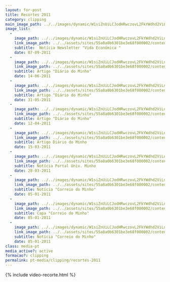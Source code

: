 ```yaml
---
layout: for-post
title: Recortes 2011
category: clipping
main_image_path: ../../images/dynamic/W1siZnUiLCJodHRwczovL2FkYWdhd2ViLnMzLmFtYXpvbmF/noticia-newsletter-vida-economica-07-09-2011407b.jpg?sha=dcf1715c6c494ff5
image_list: 
  - 
    image_path: ../../images/dynamic/W1siZnUiLCJodHRwczovL2FkYWdhd2ViLnMzLmFtYXpvbmF/noticia-newsletter-vida-economica-07-09-2011407b.jpg?sha=dcf1715c6c494ff5
    link_image_path: ../../assets/sites/55a8a0b6301be3e68f000002/content_entry55a8a2cd301be3f763000023/55a8bfea301be3e0e0000396/files/noticia-newsletter-vida-economica-07-09-201114eb.jpg?1437122538 
    subtitle:  Notícia Newsletter "Vida Económica "
    date: 07-09-2011
  - 
    image_path: ../../images/dynamic/W1siZnUiLCJodHRwczovL2FkYWdhd2ViLnMzLmFtYXpvbmF/MTQzNzEyMjU0MCJdLFsicCIsInRodW1iIiwiMTYweDE2MCM/artigo-diario-do-minho-14-06-2011df63.jpg?sha=85e749acb13c2356
    link_image_path: ../../assets/sites/55a8a0b6301be3e68f000002/content_entry55a8a2cd301be3f763000023/55a8bfec301be37c93000397/files/artigo-diario-do-minho-14-06-2011fb82.jpg?1437122540
    subtitle: Artigo "Diário do Minho"
    date: 14-06-2011
  - 
    image_path: ../../images/dynamic/W1siZnUiLCJodHRwczovL2FkYWdhd2ViLnMzLmFtYXpvbmF/MTQzNzEyMjU0MyJdLFsicCIsInRodW1iIiwiMTYweDE2MCM/artigo-diario-do-minho-31-05-20110c4b.jpg?sha=922dca065935c48b
    link_image_path: ../../assets/sites/55a8a0b6301be3e68f000002/content_entry55a8a2cd301be3f763000023/55a8bfef301be3c489000398/files/artigo-diario-do-minho-31-05-2011eb9c.jpg?1437122543
    subtitle: Artigo "Diário do Minho"
    date: 31-05-2011
  - 
    image_path: ../../images/dynamic/W1siZnUiLCJodHRwczovL2FkYWdhd2ViLnMzLmFtYXpvbmF/MTQzNzEyMjU0NCJdLFsicCIsInRodW1iIiwiMTYweDE2MCM/artigo-diario-do-minho-12-04-20116fad.jpg?sha=c2af60a4b22f49a7
    link_image_path: ../../assets/sites/55a8a0b6301be3e68f000002/content_entry55a8a2cd301be3f763000023/55a8bfef301be30fd0000399/files/artigo-diario-do-minho-12-04-20117043.jpg?1437122544
    subtitle: Artigo "Diário do Minho"
    date: 12-04-2011
  - 
    image_path: ../../images/dynamic/W1siZnUiLCJodHRwczovL2FkYWdhd2ViLnMzLmFtYXpvbmF/MTQzNzEyMjU0NCJdLFsicCIsInRodW1iIiwiMTYweDE2MCM/artigo-diario-do-minho-15-03-2011e6b5.jpg?sha=7ba1654f4e824046
    link_image_path: ../../assets/sites/55a8a0b6301be3e68f000002/content_entry55a8a2cd301be3f763000023/55a8bff0301be355ab00039a/files/artigo-diario-do-minho-15-03-20117043.jpg?1437122544
    subtitle: Artigo Diário do Minho
    date: 15-03-2011
  - 
    image_path: ../../images/dynamic/W1siZnUiLCJodHRwczovL2FkYWdhd2ViLnMzLmFtYXpvbmF/MTQzNzEyMjU0NSJdLFsicCIsInRodW1iIiwiMTYweDE2MCM/noticia-portal-univ-minho-28-03-2011bc0f.jpg?sha=c8b202be2ecf3ce2
    link_image_path: ../../assets/sites/55a8a0b6301be3e68f000002/content_entry55a8a2cd301be3f763000023/55a8bff1301be355ab00039b/files/noticia-portal-univ-minho-28-03-20113995.jpg?1437122545
    subtitle: Notícia Portal Univ. Minho
    date: 28-03-2011
  - 
    image_path: ../../images/dynamic/W1siZnUiLCJodHRwczovL2FkYWdhd2ViLnMzLmFtYXpvbmF/noticia-correio-do-minho-05-01-2011ee33.png?sha=65bbe4c7ab5f039f
    link_image_path: ../../assets/sites/55a8a0b6301be3e68f000002/content_entry55a8a2cd301be3f763000023/55a8bff1301be3843200039c/files/noticia-correio-do-minho-05-01-20113995.png?1437122545
    subtitle: Notícia "Correio do Minho"
    date: 05-01-2011
  - 
    image_path: ../../images/dynamic/W1siZnUiLCJodHRwczovL2FkYWdhd2ViLnMzLmFtYXpvbmF/capa-correio-do-minho-05-01-2011666d.jpg?sha=3ed37119f45ef751
    link_image_path: ../../assets/sites/55a8a0b6301be3e68f000002/content_entry55a8a2cd301be3f763000023/55a8bff2301be3843200039d/files/capa-correio-do-minho-05-01-20111e87.jpg?1437122546
    subtitle: Capa "Correio do Minho"
    date: 05-01-2011
  - 
    image_path: ../../images/dynamic/W1siZnUiLCJodHRwczovL2FkYWdhd2ViLnMzLmFtYXpvbmF/noticia-correio-do-minho-5-01-20117e67.jpg?sha=730f475ad40ac18a
    link_image_path: ../../assets/sites/55a8a0b6301be3e68f000002/content_entry55a8a2cd301be3f763000023/55a8bff2301be3843200039e/files/noticia-correio-do-minho-5-01-20111e87.jpg?1437122546
    subtitle: Notícia "Correio do Minho"
    date: 05-01-2011
class: media-pt
media_active?: active
formacao?: clipping
permalink: pt-media/clipping/recortes-2011
--- 
```

    
{% include video-recorte.html %}
